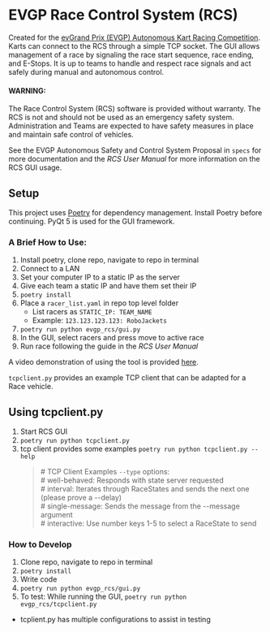 # EVGP Race Control System (RCS)

Created for the [evGrand Prix (EVGP) Autonomous Kart Racing Competition](https://evgrandprix.org/autonomous/).
Karts can connect to the RCS through a simple TCP socket.
The GUI allows management of a race by signaling the race start sequence, race ending, and E-Stops. It is up to teams to handle and respect race signals and act safely during manual and autonomous control.

#### WARNING:
The Race Control System (RCS) software is provided without warranty.
The RCS is not and should not be used as an emergency safety system.
Administration and Teams are expected to have safety measures in place and maintain safe control of vehicles.

See the EVGP Autonomous Safety and Control System Proposal in `specs` for more documentation and the *RCS User Manual* for more information on the RCS GUI usage.



## Setup

This project uses [Poetry](https://python-poetry.org/) for dependency management. Install Poetry before continuing.
PyQt 5 is used for the GUI framework.

### A Brief How to Use:
1. Install poetry, clone repo, navigate to repo in terminal
1. Connect to a LAN
1. Set your computer IP to a static IP as the server
1. Give each team a static IP and have them set their IP
1. ``poetry install``
1. Place a ``racer_list.yaml`` in repo top level folder
    - List racers as ``STATIC_IP: TEAM_NAME``
    - Example: ``123.123.123.123: RoboJackets``
1. ``poetry run python evgp_rcs/gui.py``
1. In the GUI, select racers and press move to active race
1. Run race following the guide in the *RCS User Manual*

A video demonstration of using the tool is provided [here](https://youtu.be/0dQWle8g_jk).


``tcpclient.py`` provides an example TCP client that can be adapted for a Race vehicle.
## Using tcpclient.py
1. Start RCS GUI
1. ``poetry run python tcpclient.py``
1. tcp client provides some examples ``poetry run python tcpclient.py --help``
    >\# TCP Client Examples ``--type`` options:\
    >\# well-behaved: Responds with state server requested\
    >\# interval: Iterates through RaceStates and sends the next one (please prove a --delay)\
    >\# single-message: Sends the message from the --message argument\
    >\# interactive: Use number keys 1-5 to select a RaceState to send


### How to Develop
1. Clone repo, navigate to repo in terminal
1. ``poetry install``
1. Write code
1. ``poetry run python evgp_rcs/gui.py``
1. To test: While running the GUI, ``poetry run python evgp_rcs/tcpclient.py``
 - tcplient.py has multiple configurations to assist in testing
